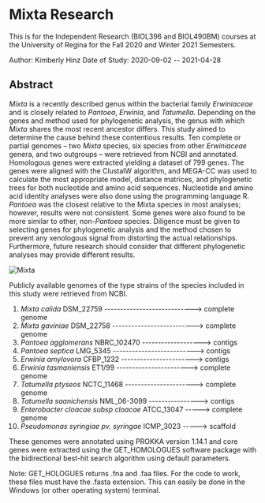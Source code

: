 # Mixta Research 

This is for the Independent Research (BIOL396 and BIOL490BM) courses at the University of Regina for the Fall 2020 and Winter 2021 Semesters.
 
Author: Kimberly Hinz
Date of Study: 2020-09-02 -- 2021-04-28

## Abstract
*Mixta* is a recently described genus within the bacterial family *Erwiniaceae* and is closely related to *Pantoea*, *Erwinia*, and *Tatumella*. Depending on the genes and method used for phylogenetic analysis, the genus with which *Mixta* shares the most recent ancestor differs. This study aimed to determine the cause behind these contentious results. Ten complete or partial genomes – two *Mixta* species, six species from other *Erwiniaceae* genera, and two outgroups – were retrieved from NCBI and annotated. Homologous genes were extracted yielding a dataset of 799 genes. The genes were aligned with the ClustalW algorithm, and MEGA-CC was used to calculate the most appropriate model, distance matrices, and phylogenetic trees for both nucleotide and amino acid sequences. Nucleotide and amino acid identity analyses were also done using the programming language R. *Pantoea* was the closest relative to the Mixta species in most analyses; however, results were not consistent. Some genes were also found to be more similar to other, non-*Pantoea* species. Diligence must be given to selecting genes for phylogenetic analysis and the method chosen to prevent any xenologous signal from distorting the actual relationships. Furthermore, future research should consider that different phylogenetic analyses may provide different results.

![Mixta](https://user-images.githubusercontent.com/52579730/189576850-85ebf862-947c-4c87-aecd-cbb00b075d2f.png)

Publicly available genomes of the type strains of the species included in this study were retrieved from NCBI.
1. *Mixta calida* DSM_22759 ----------------------------> complete genome
2. *Mixta gaviniae* DSM_22758 --------------------------> complete genome
3. *Pantoea agglomerans* NBRC_102470 -------------------> contigs
4. *Pantoea septica* LMG_5345 --------------------------> contigs
5. *Erwinia amylovora* CFBP_1232 -----------------------> contigs
6. *Erwinia tasmaniensis* ET1/99 -----------------------> complete genome
7. *Tatumella ptyseos* NCTC_11468 ----------------------> complete genome
8. *Tatumella saanichensis* NML_06-3099 ----------------> contigs
9. *Enterobacter cloacae subsp cloacae* ATCC_13047 -----> complete genome
10. *Pseudomonas syringiae pv. syringae* ICMP_3023 -----> scaffold

These genomes were annotated using PROKKA version 1.14.1 and core genes were extracted using the GET_HOMOLOGUES software package with the bidirectional best-hit search algorithm using default parameters.

Note: GET_HOLOGUES returns .fna and .faa files. For the code to work, these files must have the .fasta extension. This can easily be done in the Windows (or other operating system) terminal.
